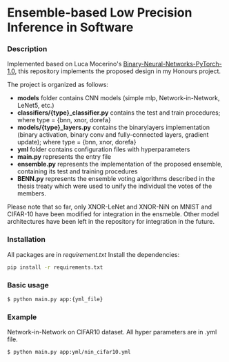 # Ensemble-based Low Precision Inference in Software 


### Description 
Implemented based on Luca Mocerino's [Binary-Neural-Networks-PyTorch-1.0](https://github.com/lucamocerino/Binary-Neural-Networks-PyTorch-1.0), this repository implements the proposed design in my Honours project.



The project is organized as follows:

  - **models** folder contains CNN models (simple mlp, Network-in-Network, LeNet5, etc.)
  - **classifiers/{type}_classifier.py** contains the test and train procedures; where type = {bnn, xnor, dorefa}
  - **models/{type}_layers.py** contains the binarylayers implementation (binary activation, binary conv and fully-connected layers, gradient update);  where type = {bnn, xnor, dorefa}
  - **yml** folder contains configuration files with hyperparameters
  - **main.py** represents the entry file
  - **ensemble.py** represents the implementation of the proposed ensemble, containing its test and training procedures
  - **BENN.py** represents the ensemble voting algorithms described in the thesis treaty which were used to unify the individual the votes of the members.

Please note that so far, only XNOR-LeNet and XNOR-NiN on MNIST and CIFAR-10 have been modified for integration in the ensmeble. Other model architectures have been left in the repository for integration in the future.
### Installation

All packages are in *requirement.txt*
Install the dependencies:

```sh
pip install -r requirements.txt
```
### Basic usage
```sh
$ python main.py app:{yml_file}
```
### Example 
Network-in-Network on CIFAR10 dataset. All hyper parameters are in .yml file. 
```sh
$ python main.py app:yml/nin_cifar10.yml
```





